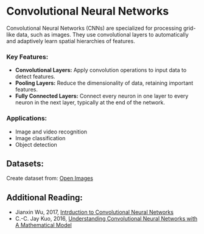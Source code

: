 # Convolutional Neural Networks

Convolutional Neural Networks (CNNs) are specialized for processing grid-like data, such as images. They use convolutional layers to automatically and adaptively learn spatial hierarchies of features.

### Key Features:
- **Convolutional Layers:** Apply convolution operations to input data to detect features.
- **Pooling Layers:** Reduce the dimensionality of data, retaining important features.
- **Fully Connected Layers:** Connect every neuron in one layer to every neuron in the next layer, typically at the end of the network.

### Applications:
- Image and video recognition
- Image classification
- Object detection

## Datasets:
Create dataset from: [Open Images](https://storage.googleapis.com/openimages/web/index.html)

## Additional Reading:
- Jianxin Wu, 2017, [Intrduction to Convolutional Neural Networks](cs.nju.edu.cn/wujx/paper/CNN.pdf)
- C.-C. Jay Kuo, 2016, [Understanding Convolutional Neural Networks with A Mathematical Model](https://arxiv.org/pdf/1609.04112.pdf)
